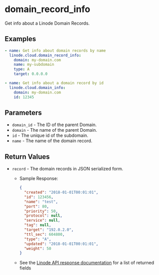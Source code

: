 # domain_record_info

Get info about a Linode Domain Records.


## Examples

```yaml
- name: Get info about domain records by name
  linode.cloud.domain_record_info:
    domain: my-domain.com
    name: my-subdomain
    type: A
    target: 0.0.0.0

```

```yaml
- name: Get info about a domain record by id
  linode.cloud.domain_info:
    domain: my-domain.com
    id: 12345
```


## Parameters


- `domain_id` -  The ID of the parent Domain. 
- `domain` -  The name of the parent Domain. 
- `id` -  The unique id of the subdomain. 
- `name` -  The name of the domain record. 


## Return Values

- `record` - The domain records in JSON serialized form.

    - Sample Response:
        ```json
        {
          "created": "2018-01-01T00:01:01",
          "id": 123456,
          "name": "test",
          "port": 80,
          "priority": 50,
          "protocol": null,
          "service": null,
          "tag": null,
          "target": "192.0.2.0",
          "ttl_sec": 604800,
          "type": "A",
          "updated": "2018-01-01T00:01:01",
          "weight": 50
        }
        ```
    - See the [Linode API response documentation](https://www.linode.com/docs/api/domains/#domain-record-view) for a list of returned fields


